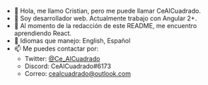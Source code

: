 - 👋 Hola, me llamo Cristian, pero me puede llamar CeAlCuadrado.
- 👀 Soy desarrollador web. Actualmente trabajo con Angular 2+.
- 🌱 Al momento de la redacción de este README, me encuentro aprendiendo React. 
- 💬 Idiomas que manejo: English, Español
- 📫 Me puedes contactar por:
  - Twitter: [@Ce_AlCuadrado](https://twitter.com/Ce_AlCuadrado)
  - Discord: CeAlCuadrado#6173
  - Correo: cealcuadrado@outlook.com

<!---
cealcuadrado/cealcuadrado is a ✨ special ✨ repository because its `README.md` (this file) appears on your GitHub profile.
You can click the Preview link to take a look at your changes.
--->
